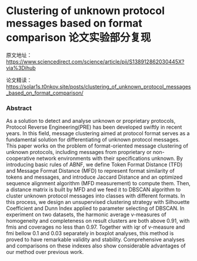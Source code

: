 # Clustering of unknown protocol messages based on format comparison 论文实验部分复现

原文地址：https://www.sciencedirect.com/science/article/pii/S138912862030445X?via%3Dihub

论文精读：https://solar1s.t0nkov.site/posts/clustering_of_unknown_protocol_messages_based_on_format_comparison/

### Abstract
As a solution to detect and analyse unknown or proprietary protocols, Protocol Reverse Engineering(PRE) has been developed swiftly in recent years. In this field, message clustering aimed at protocol format serves as a fundamental solution for differentiating of unknown protocol messages. This paper works on the problem of format-oriented message clustering of unknown protocols, including messages from proprietary or non-cooperative network environments with their specifications unknown. By introducing basic rules of ABNF, we define Token Format Distance (TFD) and Message Format Distance (MFD) to represent format similarity of tokens and messages, and introduce Jaccard Distance and an optimized sequence alignment algorithm (MFD measurement) to compute them. Then, a distance matrix is built by MFD and we feed it to DBSCAN algorithm to cluster unknown protocol messages into classes with different formats. In this process, we design an unsupervised clustering strategy with Silhouette Coefficient and Dunn Index applied to parameter selecting of DBSCAN. In experiment on two datasets, the harmonic average v-measures of homogeneity and completeness on result clusters are both above 0.91, with fmis and coverages no less than 0.97. Together with iqr of v-measure and fmi bellow 0.1 and 0.03 separately in boxplot analyses, this method is proved to have remarkable validity and stability. Comprehensive analyses and comparisons on these indexes also show considerable advantages of our method over previous work.
